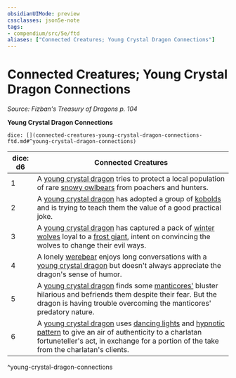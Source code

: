 ```yaml
---
obsidianUIMode: preview
cssclasses: json5e-note
tags:
- compendium/src/5e/ftd
aliases: ["Connected Creatures; Young Crystal Dragon Connections"]
---
```

# Connected Creatures; Young Crystal Dragon Connections
*Source: Fizban's Treasury of Dragons p. 104* 

**Young Crystal Dragon Connections**

`dice: [](connected-creatures-young-crystal-dragon-connections-ftd.md#^young-crystal-dragon-connections)`

| dice: d6 | Connected Creatures |
|----------|---------------------|
| 1 | A [young crystal dragon](/3-Mechanics/CLI/bestiary/dragon/young-crystal-dragon-ftd.md) tries to protect a local population of rare [snowy owlbears](/3-Mechanics/CLI/bestiary/monstrosity/snowy-owlbear-idrotf.md) from poachers and hunters. |
| 2 | A [young crystal dragon](/3-Mechanics/CLI/bestiary/dragon/young-crystal-dragon-ftd.md) has adopted a group of [kobolds](/3-Mechanics/CLI/bestiary/humanoid/kobold.md) and is trying to teach them the value of a good practical joke. |
| 3 | A [young crystal dragon](/3-Mechanics/CLI/bestiary/dragon/young-crystal-dragon-ftd.md) has captured a pack of [winter wolves](/3-Mechanics/CLI/bestiary/monstrosity/winter-wolf.md) loyal to a [frost giant](/3-Mechanics/CLI/bestiary/giant/frost-giant.md), intent on convincing the wolves to change their evil ways. |
| 4 | A lonely [werebear](/3-Mechanics/CLI/bestiary/humanoid/werebear.md) enjoys long conversations with a [young crystal dragon](/3-Mechanics/CLI/bestiary/dragon/young-crystal-dragon-ftd.md) but doesn't always appreciate the dragon's sense of humor. |
| 5 | A [young crystal dragon](/3-Mechanics/CLI/bestiary/dragon/young-crystal-dragon-ftd.md) finds some [manticores'](/3-Mechanics/CLI/bestiary/monstrosity/manticore.md) bluster hilarious and befriends them despite their fear. But the dragon is having trouble overcoming the manticores' predatory nature. |
| 6 | A [young crystal dragon](/3-Mechanics/CLI/bestiary/dragon/young-crystal-dragon-ftd.md) uses [dancing lights](/3-Mechanics/CLI/spells/dancing-lights.md) and [hypnotic pattern](/3-Mechanics/CLI/spells/hypnotic-pattern.md) to give an air of authenticity to a charlatan fortuneteller's act, in exchange for a portion of the take from the charlatan's clients. |
^young-crystal-dragon-connections
